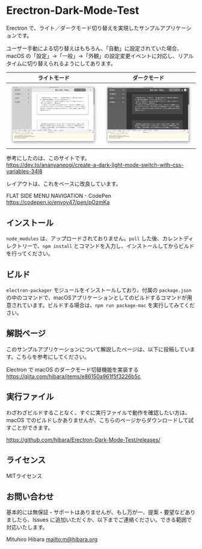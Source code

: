 # Erectron-Dark-Mode-Test

Erectron で、ライト／ダークモード切り替えを実現したサンプルアプリケーションです。

ユーザー手動による切り替えはもちろん、「自動」に設定されていた場合、macOS の「設定」→「一般」→「外観」の設定変更イベントに対応し、リアルタイムに切り替えられるようにしてあります。

|ライトモード|ダークモード|
|---|---|
|![ライトモード](images/screen-shot-light.png)|![ダークモード](images/screen-shot-dark.png)|

参考にしたのは、このサイトです。  
<https://dev.to/ananyaneogi/create-a-dark-light-mode-switch-with-css-variables-34l8>

レイアウトは、これをベースに改良しています。

FLAT SIDE MENU NAVIGATION - CodePen  
<https://codepen.io/envoy47/pen/pOzmKa>

## インストール

`node_modules` は、アップロードされておりません。`pull` した後、カレントディレクトリーで、`npm install` とコマンドを入力し、インストールしてからビルドを行ってください。

## ビルド

`electron-packager` モジュールをインストールしており、付属の `package.json` の中のコマンドで、macOSアプリケーションとしてのビルドするコマンドが用意されています。ビルドする場合は、`npm run package-mac` を実行してみてください。

## 解説ページ

このサンプルアプリケーションについて解説したページは、以下に投稿しています。こちらを参考にしてください。

Electron で macOS のダークモード切替機能を実装する  
<https://qiita.com/hibara/items/e86150a961f5f3226b5c>

## 実行ファイル

わざわざビルドすることなく、すぐに実行ファイルで動作を確認したい方は、macOS でのビルドしかありませんが、こちらのページからダウンロードして試すことができます。

<https://github.com/hibara/Erectron-Dark-Mode-Test/releases/>

## ライセンス

MITライセンス

## お問い合わせ

基本的には無保証・サポートはありませんが、もし万が一、提案・要望などありましたら、Issues に追加いただくか、以下までご連絡ください。できる範囲で対応いたします。

Mituhiro Hibara
<mailto:m@hibara.org>
